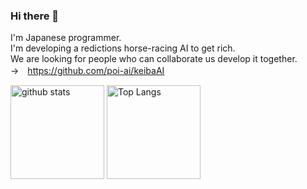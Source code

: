 ### Hi there 👋
I'm Japanese programmer.<br>
I'm developing a redictions horse-racing AI to get rich.<br>
We are looking for people who can collaborate us develop it together.<br>
→　https://github.com/poi-ai/keibaAI

<p align="left">
  <img alt="github stats" height="150px" src="https://github-readme-stats.vercel.app/api?username=poi-ai&show_icons=ture" />
  <img alt="Top Langs" height="150px" src="https://github-readme-stats.vercel.app/api/top-langs/?username=poi-ai&layout=compact&show_icons=true" />
</p>
